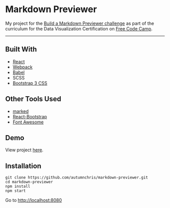 # Markdown Previewer

My project for the [Build a Markdown Previewer challenge](https://www.freecodecamp.org/challenges/build-a-markdown-previewer) as part of the curriculum for the Data Visualization Certification on [Free Code Camp](https://www.freecodecamp.org).

---

## Built With
* [React](https://reactjs.org)
* [Webpack](https://webpack.js.org)
* [Babel](https://babeljs.io)
* SCSS
* [Bootstrap 3 CSS](https://getbootstrap.com/docs/3.3/css)

## Other Tools Used
* [marked](https://www.npmjs.com/package/marked)
* [React-Bootstrap](https://react-bootstrap.github.io)
* [Font Awesome](http://fontawesome.io)

## Demo

View project [here](https://autumnchris.github.io/markdown-previewer).

## Installation

```
git clone https://github.com/autumnchris/markdown-previewer.git
cd markdown-previewer
npm install
npm start
```

Go to [http://localhost:8080](http://localhost:8080)
